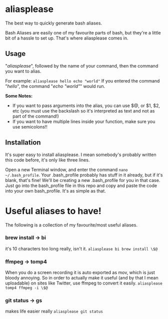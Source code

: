 # aliasplease
The best way to quickly generate bash aliases.

Bash Aliases are easily one of my favourite parts of bash, but they're a little bit of a hassle to set up.
That's where aliasplease comes in.

## Usage
"*aliasplease*", followed by the name of your command, then the command you want to alias.

For example:
```aliasplease hello echo "world"```
If you entered the command "*hello*", the command "*echo "world"*" would run.

**Some Notes:**
- If you want to pass arguments into the alias, you can use \$@, or \$1, \$2, etc (you must use the backslash so it's interpreted as text and not as part of the command!)
- If you want to have multiple lines inside your function, make sure you use semicolons!!

## Installation
It's super easy to install aliasplease. I mean somebody's probably written this code before, it's only like three lines.

Open a new Terminal window, and enter the command ```nano ~/.bash_profile```.
Your .bash_profile probably has stuff in it already, but if it's blank, that's fine!
We'll be creating a new .bash_profile for you in that case.
Just go into the bash_profile file in this repo and copy and paste the code into your own bash_profile.
It's as simple as that.

# Useful aliases to have!
The following is a collection of my favourite/most useful aliases.

### brew install -> bi
it's 10 characters too long really, isn't it.
```aliasplease bi brew install \$@```

### ffmpeg -> tomp4
When you do a screen recording it is auto exported as mov, which is just bloody annoying.
So in order to actually make it useful (and by that I mean uploadable) on sites like Twitter, use ffmpeg to convert it easily.
```aliasplease tomp4 ffmpeg -i \$@```

### git status -> gs
makes life easier really
```aliasplease git status```
